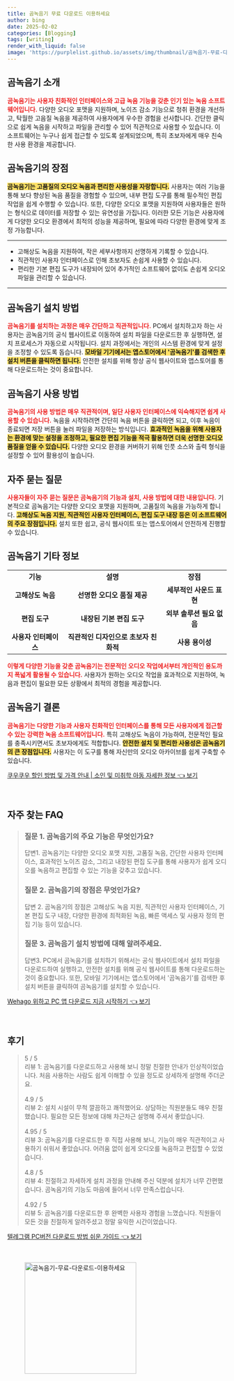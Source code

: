 ```yaml
---
title: 곰녹음기 무료 다운로드 이용하세요
author: bing
date: 2025-02-02
categories: [Blogging]
tags: [writing]
render_with_liquid: false
image: 'https://purplelist.github.io/assets/img/thumbnail/곰녹음기-무료-다운로드-이용하세요.webp'
---
```



<h2 id='곰녹음기_소개'>곰녹음기 소개</h2>

<p><b><span style="color: #ee2323;">곰녹음기는 사용자 친화적인 인터페이스와 고급 녹음 기능을 갖춘 인기 있는 녹음 소프트웨어입니다.</span></b> 다양한 오디오 포맷을 지원하며, 노이즈 감소 기능으로 청취 환경을 개선하고, 탁월한 고음질 녹음을 제공하여 사용자에게 우수한 경험을 선사합니다. 간단한 클릭으로 쉽게 녹음을 시작하고 파일을 관리할 수 있어 직관적으로 사용할 수 있습니다. 이 소프트웨어는 누구나 쉽게 접근할 수 있도록 설계되었으며, 특히 초보자에게 매우 친숙한 사용 환경을 제공합니다.</p>

<h2 id='곰녹음기_장점'>곰녹음기의 장점</h2>

<p><b><span style="background-color: #ffe066;">곰녹음기는 고품질의 오디오 녹음과 편리한 사용성을 자랑합니다.</span></b> 사용자는 여러 기능을 통해 보다 향상된 녹음 품질을 경험할 수 있으며, 내부 편집 도구를 통해 필수적인 편집 작업을 쉽게 수행할 수 있습니다. 또한, 다양한 오디오 포맷을 지원하여 사용자들은 원하는 형식으로 데이터를 저장할 수 있는 유연성을 가집니다. 이러한 모든 기능은 사용자에게 다양한 오디오 환경에서 최적의 성능을 제공하며, 필요에 따라 다양한 환경에 맞게 조정 가능합니다.</p>

<hr />

<ul>
    <li>고해상도 녹음을 지원하여, 작은 세부사항까지 선명하게 기록할 수 있습니다.</li>
    <li>직관적인 사용자 인터페이스로 인해 초보자도 손쉽게 사용할 수 있습니다.</li>
    <li>편리한 기본 편집 도구가 내장되어 있어 추가적인 소프트웨어 없이도 손쉽게 오디오 파일을 관리할 수 있습니다.</li>
</ul>

<hr />

<h2 id='곰녹음기_설치방법'>곰녹음기 설치 방법</h2>

<p><b><span style="color: #ee2323;">곰녹음기를 설치하는 과정은 매우 간단하고 직관적입니다.</span></b> PC에서 설치하고자 하는 사용자는 곰녹음기의 공식 웹사이트로 이동하여 설치 파일을 다운로드한 후 실행하면, 설치 프로세스가 자동으로 시작됩니다. 설치 과정에서는 개인의 시스템 환경에 맞게 설정을 조정할 수 있도록 돕습니다. <b><span style="background-color: #ffe066;">모바일 기기에서는 앱스토어에서 '곰녹음기'를 검색한 후 설치 버튼을 클릭하면 됩니다.</span></b> 안전한 설치를 위해 항상 공식 웹사이트와 앱스토어를 통해 다운로드하는 것이 중요합니다.</p>

<h2 id='곰녹음기_사용방법'>곰녹음기 사용 방법</h2>

<p><b><span style="color: #ee2323;">곰녹음기의 사용 방법은 매우 직관적이며, 일단 사용자 인터페이스에 익숙해지면 쉽게 사용할 수 있습니다.</span></b> 녹음을 시작하려면 간단히 녹음 버튼을 클릭하면 되고, 이후 녹음이 종료되면 저장 버튼을 눌러 파일을 저장하는 방식입니다. <b><span style="background-color: #ffe066;">효과적인 녹음을 위해 사용자는 환경에 맞는 설정을 조정하고, 필요한 편집 기능을 적극 활용하면 더욱 선명한 오디오 품질을 얻을 수 있습니다.</span></b> 다양한 오디오 환경을 커버하기 위해 인풋 소스와 출력 형식을 설정할 수 있어 활용성이 높습니다.</p>

<h2 id='자주_묻는_질문'>자주 묻는 질문</h2>

<p><b><span style="color: #ee2323;">사용자들이 자주 묻는 질문은 곰녹음기의 기능과 설치, 사용 방법에 대한 내용입니다.</span></b> 기본적으로 곰녹음기는 다양한 오디오 포맷을 지원하며, 고품질의 녹음을 가능하게 합니다. <b><span style="background-color: #ffe066;">고해상도 녹음 지원, 직관적인 사용자 인터페이스, 편집 도구 내장 등은 이 소프트웨어의 주요 장점입니다.</span></b> 설치 또한 쉽고, 공식 웹사이트 또는 앱스토어에서 안전하게 진행할 수 있습니다.</p>

<h2 id='곰녹음기_기타_정보'>곰녹음기 기타 정보</h2>

<table>
    <tr>
        <td style="text-align: center; height: 17px;"><b>기능</b></td>
        <td style="text-align: center; height: 17px;"><b>설명</b></td>
        <td style="text-align: center; height: 17px;"><b>장점</b></td>
    </tr>
    <tr>
        <td style="text-align: center; height: 17px;"><b>고해상도 녹음</b></td>
        <td style="text-align: center; height: 17px;"><b>선명한 오디오 품질 제공</b></td>
        <td style="text-align: center; height: 17px;"><b>세부적인 사운드 표현</b></td>
    </tr>
    <tr>
        <td style="text-align: center; height: 17px;"><b>편집 도구</b></td>
        <td style="text-align: center; height: 17px;"><b>내장된 기본 편집 도구</b></td>
        <td style="text-align: center; height: 17px;"><b>외부 솔루션 필요 없음</b></td>
    </tr>
    <tr>
        <td style="text-align: center; height: 17px;"><b>사용자 인터페이스</b></td>
        <td style="text-align: center; height: 17px;"><b>직관적인 디자인으로 초보자 친화적</b></td>
        <td style="text-align: center; height: 17px;"><b>사용 용이성</b></td>
    </tr>
</table>

<p><b><span style="color: #ee2323;">이렇게 다양한 기능을 갖춘 곰녹음기는 전문적인 오디오 작업에서부터 개인적인 용도까지 폭넓게 활용될 수 있습니다.</span></b> 사용자가 원하는 오디오 작업을 효과적으로 지원하여, 녹음과 편집이 필요한 모든 상황에서 최적의 경험을 제공합니다.</p>

<h2 id='곰녹음기_결론'>곰녹음기 결론</h2>

<p><b><span style="color: #ee2323;">곰녹음기는 다양한 기능과 사용자 친화적인 인터페이스를 통해 모든 사용자에게 접근할 수 있는 강력한 녹음 소프트웨어입니다.</span></b> 특히 고해상도 녹음이 가능하여, 전문적인 필요를 충족시키면서도 초보자에게도 적합합니다. <b><span style="background-color: #ffe066;">안전한 설치 및 편리한 사용성은 곰녹음기의 큰 장점입니다.</span></b> 사용자는 이 도구를 통해 자신만의 오디오 아카이브를 쉽게 구축할 수 있습니다.</p>


<p><a class="click-button" title="쿠우쿠우 할인 방법 및 가격 안내 | 소인 및 미취학 아동 자세한 정보" href="https://purplelist.github.io/posts/%EC%BF%A0%EC%9A%B0%EC%BF%A0%EC%9A%B0-%ED%95%A0%EC%9D%B8-%EB%B0%A9%EB%B2%95-%EB%B0%8F-%EA%B0%80%EA%B2%A9-%EC%95%88%EB%82%B4-%EC%86%8C%EC%9D%B8-%EB%B0%8F-%EB%AF%B8%EC%B7%A8%ED%95%99-%EC%95%84%EB%8F%99-%EC%9E%90%EC%84%B8%ED%95%9C-%EC%A0%95%EB%B3%B4/" rel="dofollow">쿠우쿠우 할인 방법 및 가격 안내 | 소인 및 미취학 아동 자세한 정보 👈 보기</a></p><br>
<h2 id='자주_찾는_FAQ'>자주 찾는 FAQ</h2>
<div itemscope="" itemtype="https://schema.org/FAQPage">
<blockquote>
<div itemscope="" itemprop="mainEntity" itemtype="https://schema.org/Question">
<h3 itemprop="name">질문 1. 곰녹음기의 주요 기능은 무엇인가요?</h3>
<div itemscope="" itemprop="acceptedAnswer" itemtype="https://schema.org/Answer">
<span itemprop="text">
<p>답변1. 곰녹음기는 다양한 오디오 포맷 지원, 고품질 녹음, 간단한 사용자 인터페이스, 효과적인 노이즈 감소, 그리고 내장된 편집 도구를 통해 사용자가 쉽게 오디오를 녹음하고 편집할 수 있는 기능을 갖추고 있습니다.</p>
</span>
</div>
</div>
<div itemscope="" itemprop="mainEntity" itemtype="https://schema.org/Question">
<h3 itemprop="name">질문 2. 곰녹음기의 장점은 무엇인가요?</h3>
<div itemscope="" itemprop="acceptedAnswer" itemtype="https://schema.org/Answer">
<span itemprop="text">
<p>답변 2. 곰녹음기의 장점은 고해상도 녹음 지원, 직관적인 사용자 인터페이스, 기본 편집 도구 내장, 다양한 환경에 최적화된 녹음, 빠른 액세스 및 사용자 정의 편집 기능 등이 있습니다.</p>
</span>
</div>
</div>
<div itemscope="" itemprop="mainEntity" itemtype="https://schema.org/Question">
<h3 itemprop="name">질문 3. 곰녹음기 설치 방법에 대해 알려주세요.</h3>
<div itemscope="" itemprop="acceptedAnswer" itemtype="https://schema.org/Answer">
<span itemprop="text">
<p>답변3. PC에서 곰녹음기를 설치하기 위해서는 공식 웹사이트에서 설치 파일을 다운로드하여 실행하고, 안전한 설치를 위해 공식 웹사이트를 통해 다운로드하는 것이 중요합니다. 또한, 모바일 기기에서는 앱스토어에서 '곰녹음기'를 검색한 후 설치 버튼을 클릭하여 곰녹음기를 설치할 수 있습니다.</p>
</span>
</div>
</div>
</blockquote>
</div>
<p><a class="click-button" title="Wehago 위하고 PC 앱 다운로드 지금 시작하기" href="https://purplelist.github.io/posts/Wehago-%EC%9C%84%ED%95%98%EA%B3%A0-PC-%EC%95%B1-%EB%8B%A4%EC%9A%B4%EB%A1%9C%EB%93%9C-%EC%A7%80%EA%B8%88-%EC%8B%9C%EC%9E%91%ED%95%98%EA%B8%B0/" rel="dofollow">Wehago 위하고 PC 앱 다운로드 지금 시작하기 👈 보기</a></p><br>
<h2 id='후기'>후기</h2>
<div itemscope itemtype="https://schema.org/Product">
  <blockquote>
  <div itemprop="review" itemscope itemtype="https://schema.org/Review">
      <div itemprop="reviewRating" itemscope itemtype="https://schema.org/Rating"> <span itemprop="ratingValue">5</span> / <span itemprop="bestRating">5</span> </div>
      <span itemprop="reviewBody">리뷰 1: 곰녹음기를 다운로드하고 사용해 보니 정말 친절한 안내가 인상적이었습니다. 처음 사용하는 사람도 쉽게 이해할 수 있을 정도로 상세하게 설명해 주더군요. </span>
  </div>
  <br>
  <div itemprop="review" itemscope itemtype="https://schema.org/Review">
      <div itemprop="reviewRating" itemscope itemtype="https://schema.org/Rating"> <span itemprop="ratingValue">4.9</span> / <span itemprop="bestRating">5</span> </div>
      <span itemprop="reviewBody">리뷰 2: 설치 시설이 무척 깔끔하고 쾌적했어요. 상담하는 직원분들도 매우 친절했습니다. 필요한 모든 정보에 대해 차근차근 설명해 주셔서 좋았습니다.</span>
  </div>
  <br>
  <div itemprop="review" itemscope itemtype="https://schema.org/Review">
      <div itemprop="reviewRating" itemscope itemtype="https://schema.org/Rating"> <span itemprop="ratingValue">4.95</span> / <span itemprop="bestRating">5</span> </div>
      <span itemprop="reviewBody">리뷰 3: 곰녹음기를 다운로드한 후 직접 사용해 보니, 기능이 매우 직관적이고 사용하기 쉬워서 좋았습니다. 어려움 없이 쉽게 오디오를 녹음하고 편집할 수 있었습니다.</span>
  </div>
  <br>
  <div itemprop="review" itemscope itemtype="https://schema.org/Review">
      <div itemprop="reviewRating" itemscope itemtype="https://schema.org/Rating"> <span itemprop="ratingValue">4.8</span> / <span itemprop="bestRating">5</span> </div>
      <span itemprop="reviewBody">리뷰 4: 친절하고 자세하게 설치 과정을 안내해 주신 덕분에 설치가 너무 간편했습니다. 곰녹음기의 기능도 마음에 들어서 너무 만족스럽습니다.</span>
  </div>
  <br>
  <div itemprop="review" itemscope itemtype="https://schema.org/Review">
      <div itemprop="reviewRating" itemscope itemtype="https://schema.org/Rating"> <span itemprop="ratingValue">4.92</span> / <span itemprop="bestRating">5</span> </div>
      <span itemprop="reviewBody">리뷰 5: 곰녹음기를 다운로드한 후 완벽한 사용자 경험을 느꼈습니다. 직원들이 모든 것을 친절하게 알려주셨고 정말 유익한 시간이었습니다.</span>
  </div>
  </blockquote>
</div>
<p><a class="click-button" title="텔레그램 PC버전 다운로드 방법 쉬운 가이드" href="https://purplelist.github.io/posts/%ED%85%94%EB%A0%88%EA%B7%B8%EB%9E%A8-PC%EB%B2%84%EC%A0%84-%EB%8B%A4%EC%9A%B4%EB%A1%9C%EB%93%9C-%EB%B0%A9%EB%B2%95-%EC%89%AC%EC%9A%B4-%EA%B0%80%EC%9D%B4%EB%93%9C/" rel="dofollow">텔레그램 PC버전 다운로드 방법 쉬운 가이드 👈 보기</a></p><br>
<figure class="image"><img src="https://purplelist.github.io/assets/img/thumbnail/곰녹음기-무료-다운로드-이용하세요.webp" alt="곰녹음기-무료-다운로드-이용하세요" width="256" height="256"></figure>